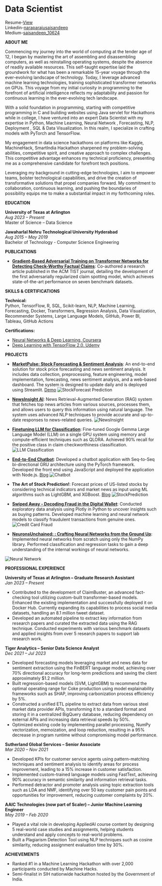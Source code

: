 # Data Scientist

Resume-[View](https://drive.google.com/file/d/1_SFHOWY8wMXdZwBYHwjc5rmZQumlvfKn/view?usp=drive_link)<br>
Linkedin-[naraparajusaisandeep](https://www.linkedin.com/in/naraparajusaisandeep/)<br>
Medium-[saisandeep_10624](https://medium.com/@saisandeep_10624)

**ABOUT ME**

Commencing my journey into the world of computing at the tender age of 12, I began by mastering the art of assembling and disassembling computers, as well as reinstalling operating systems, despite the absence of readily available resources. This self-taught expertise laid the groundwork for what has been a remarkable 15-year voyage through the ever-evolving landscape of technology. Today, I leverage advanced machine learning technologies, training sophisticated transformer networks on GPUs. This voyage from my initial curiosity in programming to the forefront of artificial intelligence reflects my adaptability and passion for continuous learning in the ever-evolving tech landscape.

With a solid foundation in programming, starting with competitive programming in C and building websites using Java servlet for Hackathons while in college, I have ventured into an expert Data Scientist with my expertise in Python, Machine Learning, Neural Network , Forecasting, NLP, Deployment , SQL & Data Visualization. In this realm, I specialize in crafting models with PyTorch and TensorFlow.

My engagement in data science hackathons on platforms like Kaggle, MachineHack, SmartIndia Hackathon sharpened my problem-solving abilities, competitive spirit, and creative approach to complex challenges. This competitive advantage enhances my technical proficiency, presenting me as a comprehensive candidate for forefront tech positions.

Leveraging my background in cutting-edge technologies, I aim to empower teams, bolster technological capabilities, and drive the creation of transformative solutions that propel companies forward. My commitment to collaboration, continuous learning, and pushing the boundaries of possibility equips me to make a substantial impact in my forthcoming roles.

**EDUCATION**

**University of Texas at Arlington**  
*Aug 2023 – Present*  
Master of Science – Data Science

**Jawaharlal Nehru Technological University Hyderabad**  
*Aug 2015 – May 2019*  
Bachelor of Technology - Computer Science Engineering

**PUBLICATIONS**
- **[Gradient-Based Adversarial Training on Transformer Networks for Detecting Check-Worthy Factual Claims](https://dl.acm.org/doi/10.1145/3689212)**: Co-authored a research article published in the ACM TIST journal, detailing the development of the first adversarially regularized claim spotting model, which achieves state-of-the-art performance on seven benchmark datasets.

**SKILLS & CERTIFICATIONS**  

**Technical:**  
Python, TensorFlow, R, SQL, Scikit-learn, NLP, Machine Learning, Forecasting, Docker, Transformers, Regression Analysis, Data Visualization, Recommender Systems, Large Language Models, GitHub, Power BI, Tableau, GitHub Actions

**Certifications:**  
- [Neural Networks & Deep Learning, Coursera](https://www.coursera.org/account/accomplishments/verify/QYRADFYRZE6K)
- [Deep Learning with TensorFlow 2.0, Udemy](https://www.udemy.com/certificate/UC-ST97X67P/)

**PROJECTS**
- **[MarketPulse: Stock Forecasting & Sentiment Analysis](https://github.com/saisandeep97/StockForecastSentimentEndtoEnd)**: An end-to-end solution for stock price forecasting and news sentiment analysis. It includes data collection, preprocessing, feature engineering, model implementation, forecasting, news sentiment analysis, and a web-based dashboard. The system is designed to update daily and is deployed using Streamlit.
[Demo](https://stockforecastsentimentendtoend.streamlit.app/)
![StockForecast Prediction](/assets/img/stockforecast.png)

- **[NewsInsight AI](https://github.com/saisandeep97/NewsRAG-CustomizedNews)**: News Retrieval-Augmented Generation (RAG) system that fetches top news articles from various sources, processes them, and allows users to query this information using natural language. The system uses advanced NLP techniques to provide accurate and up-to-date responses to news-related queries.
![NewsInsight](/assets/img/newsinsight.png)


- **[Finetuning LLM for Classification](https://github.com/saisandeep97/finetuningLLM)**: Fine-tuned Google Gemma Large Language Model (LLM) on a single GPU system using memory and compute-efficient techniques such as QLORA. Achieved 90% recall for the positive class in claim checkworthiness classification.
![LLM Classification](/assets/img/llm.avif)

- **[End-to-End Chatbot](https://github.com/saisandeep97/Chat-botV2)**: Developed a chatbot application with Seq-to-Seq bi-directional GRU architecture using the PyTorch framework. Developed the front end using JavaScript and deployed the application with Node.js.
[Blog](https://medium.com/swlh/end-to-end-chatbot-using-sequence-to-sequence-architecture-e24d137f9c78)
![Chatbot](/assets/img/chatbot2.png)

- **The Art of Stock Prediction!**: Forecast prices of US-listed stocks by considering technical indicators and market news as input using ML algorithms such as LightGBM, and XGBoost. 
[Blog](https://medium.com/@saisandeep_10624/machine-learning-and-the-art-of-stock-prediction-43e3424356b7)
![StockPrediction](/assets/img/stockpred.jpeg)

- **[Swiped Away - Decoding Fraud in the Digital Wallet](https://github.com/saisandeep97/swipedaway)**: Conducted exploratory data analysis using Plotly in Python to uncover insights such as buying patterns. Developed machine learning and neural network models to classify fraudulent transactions from genuine ones.
![Credit Card Fraud](/assets/img/credit-card-fraud.avif)

- **[NeuronsUnchained: : Crafting Neural Networks from the Ground Up](https://github.com/saisandeep97/NeuronsUnchained)**: Implemented neural networks from scratch using only the NumPy library. Performed classification and regression tasks to gain a deep understanding of the internal workings of neural networks.

![Neural Network](/assets/img/nn.png)

**PROFESSIONAL EXPERIENCE**

**University of Texas at Arlington – Graduate Research Assistant**  
*Jan 2023 – Present*  
- Contributed to the development of ClaimBuster, an advanced fact-checking tool utilizing custom-built transformer-based models. Enhanced the existing implementation and successfully deployed it on Docker Hub. Currently expanding its capabilities to process social media datasets, handling an 8.1 million tweet dataset.
- Developed an automated pipeline to extract key information from research papers and curated the extracted data using the RAG technique. Conducted experiments with various benchmark datasets and applied insights from over 5 research papers to support lab research work.

**Tiger Analytics – Senior Data Science Analyst**  
*Dec 2021 – Jul 2023*  
- Developed forecasting models leveraging market and news data for sentiment extraction using the FinBERT language model, achieving over 70% directional accuracy for long-term predictions and saving the client approximately $1.2 million.
- Built regression-based models (SVM, LightGBM) to recommend the optimal operating range for Coke production using model explainability frameworks such as SHAP, improving carbonization process efficiency by 5%.
- Constructed a unified ETL pipeline to extract data from various steel market data provider APIs, transforming it to a standard format and storing it in a centralized BigQuery database, reducing dependency on external APIs and increasing data retrieval speeds by 50%.
- Optimized existing code by implementing parallel processing, NumPy vectorization, memoization, and loop reduction, resulting in a 95% decrease in program runtime without compromising model performance.

**Sutherland Global Services – Senior Associate**  
*Mar 2020 – Nov 2021*  
- Developed KPIs for customer service agents using pattern-matching techniques and sentiment analysis to identify areas for process improvement, leading to a 15% increase in customer satisfaction.
- Implemented custom-trained language models using FastText, achieving 90% accuracy in semantic similarity and information retrieval tasks.
- Performed detractor and promoter analysis using topic extraction tools such as LDA and NMF, identifying over 50 key customer pain points and opportunities for improvement, reducing customer complaints by 20%.

**AAIC Technologies (now part of Scaler) – Junior Machine Learning Engineer**  
*May 2019 – Feb 2020*  
- Played a vital role in developing AppliedAI course content by designing 5 real-world case studies and assignments, helping students understand and apply concepts to real-world problems.
- Built a Plagiarism Detection Tool using NLP techniques such as cosine similarity, reducing assignment evaluation time by 30%.


**ACHIEVEMENTS**

- Ranked #1 in a Machine Learning Hackathon with over 2,000 participants conducted by Machine Hacks.
- Semi-finalist in SIH nationwide hackathon hosted by the Government of India.
